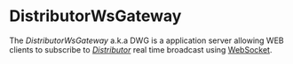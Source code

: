 # DistributorWsGateway

The _DistributorWsGateway_ a.k.a DWG is a application server allowing WEB clients to subscribe to [_Distributor_](https://github.com/hoddmimes/Distributor) 
real time broadcast using  [WebSocket](https://en.wikipedia.org/wiki/WebSocket).

  
